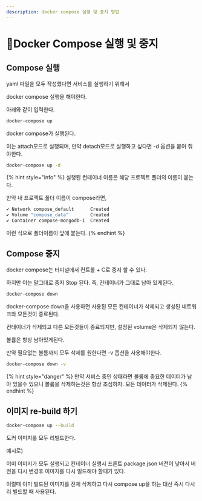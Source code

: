 ```yaml
---
description: docker compose 실행 및 중지 방법
---
```


# Docker Compose 실행 및 중지

## Compose 실행

yaml 파일을 모두 작성했다면 서비스를 실행하기 위해서

docker compose 실행을 해야한다.

아래와 같이 입력한다.

```bash
docker-compose up
```

docker compose가 실행된다.

이는 attach모드로 실행되며, 만약 detach모드로 실행하고 싶다면 -d 옵션을 붙여 줘야한다.

```bash
docker-compose up -d
```

{% hint style="info" %}
실행된 컨테이너 이름은 해당 프로젝트 폴더의 이름이 붙는다.

만약 내 프로젝트 폴더 이름이 compose라면,

```bash
✔ Network compose_default      Created
✔ Volume "compose_data"        Created
✔ Container compose-mongodb-1  Created 
```

이런 식으로 폴더이름이 앞에 붙는다.
{% endhint %}



## Compose 중지

docker compose는 터미널에서 컨트롤 + C로 중지 할 수 있다.

하지만 이는 말그대로 중지 Stop 된다. 즉, 컨테이너가 그대로 남아 있게된다.



```bash
docker-compose down
```

docker-compose down을 사용하면 사용된 모든 컨테이너가 삭제되고 생성된 네트워크와 모든것이 종료된다.

컨테이너가 삭제되고 다른 모든것들이 종료되지만, 설정된 volume은 삭제되지 않는다.

볼륨은 항상 남아있게된다.

만약 필요없는 볼륨까지 모두 삭제를 원한다면 -v 옵션을 사용해야한다.

```bash
docker-compose down -v
```

{% hint style="danger" %}
만약 서비스 중인 상태라면 볼륨에 중요한 데이터가 남아 있을수 있으니 볼륨을 삭제하는것은 항상 조심하자. 모든 데이터가 삭제된다.
{% endhint %}



## 이미지 re-build 하기

```bash
docker-compose up --build
```

도커 이미지를 모두 리빌드한다.

예시로)

이미 이미지가 모두 실행되고 컨테이너 실행시  프론트 package.json 버전이 낮아서 버전을 다시 변경후 이미지를 다시 빌드해야 할때가 있다.&#x20;

이럴때 이미 빌드된 이미지를 전체 삭제하고 다시 compose up을 하는 대신 즉시 다시 리 빌드할 때 사용된다.
